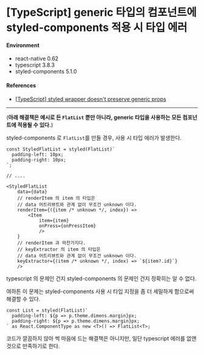 # [TypeScript] generic 타입의 컴포넌트에 styled-components 적용 시 타입 에러

#### Environment

- react-native 0.62
- typescript 3.8.3
- styled-components 5.1.0

#### References

- [\[TypeScript\] styled wrapper doesn't preserve generic props](https://github.com/styled-components/styled-components/issues/1803)

---

(__아래 해결책은 예시로 든 `FlatList` 뿐만 아니라, generic 타입을 사용하는 모든 컴포넌트에 적용될 수 있다.__)

styled-components 로 `FlatList`를 만들 경우, 사용 시 타입 에러가 발생한다.

```tsx
const StyledFlatList = styled(FlatList)`
  padding-left: 10px;
  padding-right: 10px;
`;

// ....

<StyledFlatList
    data={data}
    // renderItem 의 item 의 타입은
    // data 어트리뷰트와 관계 없이 무조건 unknown 이다.
    renderItem={({item /* unknown */, index}) =>
        <Item
            item={item}
            onPress={onPressItem}
            />
    }
    // renderItem 과 마찬가지다.
    // keyExtractor 의 item 의 타입은
    // data 어트리뷰트와 관계 없이 무조건 unknown 이다.
    keyExtractor={(item /* unknown */, index) => `${item?.id}`}
    />
```

typescript 의 문제인 건지 styled-components 의 문제인 건지 정확히는 알 수 없다.

여하튼 이 문제는 styled-components 사용 시 타입 지정을 좀 더 세밀하게 함으로써 해결할 수 있다.

```tsx
const List = styled(FlatList)`
  padding-left: ${p => p.theme.dimens.margin}px;
  padding-right: ${p => p.theme.dimens.margin}px;
` as React.ComponentType as new <T>() => FlatList<T>;
```

코드가 깔끔하지 않아 썩 마음에 드는 해결책은 아니지만, 일단 typescript 에러를 없앤 것으로 만족하기로 한다.
